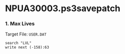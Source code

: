 # NPUA30003.ps3savepatch

### 1. Max Lives

Target File: `USER.DAT`

```
search "LVL"
write next (-158):63
```

